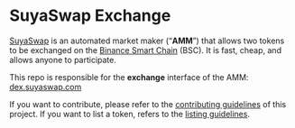 # SuyaSwap Exchange


[SuyaSwap](https://suyaswap.com/) is an automated market maker (“**AMM**”) that allows two tokens to be exchanged on the [Binance Smart Chain](https://www.binance.org/en/smartChain) (BSC). It is fast, cheap, and allows anyone to participate.

This repo is responsible for the **exchange** interface of the AMM: [dex.suyaswap.com](https://dex.suyaswap.com/)

If you want to contribute, please refer to the [contributing guidelines](./CONTRIBUTING.md) of this project.
If you want to list a token, refers to the [listing guidelines](./listing.md).
